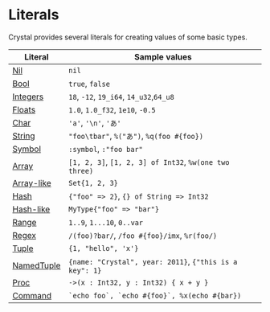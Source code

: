 # Literals

Crystal provides several literals for creating values of some basic types.
 
| Literal                                   | Sample values                               |
|---                                        |---                                          |
| [Nil](./literals/nil.html)                | `nil`                                       |
| [Bool](./literals/bool.html)              | `true`, `false`                             |
| [Integers](./literals/integers.html)      | `18`, `-12`, `19_i64`, `14_u32`,`64_u8`     |
| [Floats](./literals/floats.html)          | `1.0`, `1.0_f32`, `1e10`, `-0.5`            |
| [Char](./literals/char.html)              | `'a'`, `'\n'`, `'あ'`                       |
| [String](./literals/string.html)          | `"foo\tbar"`, `%("あ")`, `%q(foo #{foo})`   |
| [Symbol](./literals/symbol.html)          | `:symbol`, `:"foo bar"`                     |
| [Array](./literals/array.html)            | `[1, 2, 3]`, `[1, 2, 3] of Int32`, `%w(one two three)` |
| [Array-like](./literals/array.html#array-like-type-literal) | `Set{1, 2, 3}`                              |
| [Hash](./literals/hash.html)              | `{"foo" => 2}`, `{} of String => Int32`     |
| [Hash-like](./literals/hash.html#hash-like-type-literal) | `MyType{"foo" => "bar"}`                    |
| [Range](./literals/range.html)            | `1..9`, `1...10`, `0..var`                  |
| [Regex](./literals/regex.html)            | `/(foo)?bar/`, `/foo #{foo}/imx`, `%r(foo/)` |
| [Tuple](./literals/tuple.html)            | `{1, "hello", 'x'}`                         |
| [NamedTuple](./literals/named_tuple.html) | `{name: "Crystal", year: 2011}`, `{"this is a key": 1}`|
| [Proc](./literals/proc.html)              | `->(x : Int32, y : Int32) { x + y }`        |
| [Command](./literals/command.html)        | `` `echo foo`, `echo #{foo}`, %x(echo #{bar}) ``       |
